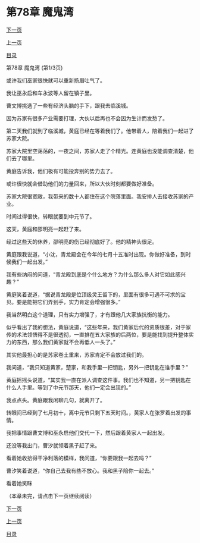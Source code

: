 <h1>第78章   魔鬼湾</h1>
            <div><p><a href="./232_%E7%AC%AC78%E7%AB%A0_%E9%AD%94%E9%AC%BC%E6%B9%BE.md">下一页</a></p><p><a href="./230_%E7%AC%AC77%E7%AB%A0_%E5%AE%BF%E6%95%8C.md">上一页</a></p><p><a href="../">目录</a></p></div>
            <div><p>第78章   魔鬼湾 (第1/3页)</p><p>或许我们巫家很快就可以重新扬眉吐气了。</p><p>我让巫永启和车永波等人留在镇子里。</p><p>曹文博挑选了一些有经济头脑的手下，跟我去临溪城。</p><p>因为苏家有很多产业需要打理，大伙以后再也不会因为生计而发愁了。</p><p>第二天我们就到了临溪城，黄庭已经在等着我们了。他带着人，陪着我们一起进了苏家大院。</p><p>苏家大院里空荡荡的，一夜之间，苏家人走了个精光。连黄庭也没能调查清楚，他们去了哪里。</p><p>黄庭告诉我，他们极有可能投奔别的势力去了。</p><p>或许很快就会借助他们的力量回来，所以大伙时刻都要做好准备。</p><p>苏家大院很宽敞，我带来的数十人都住在这个院落里面。我安排人去接收苏家的产业。</p><p>时间过得很快，转眼就要到中元节了。</p><p>这天，黄庭和邵明亮一起赶了来。</p><p>经过这些天的休养，邵明亮的伤已经彻底好了。他的精神头很足。</p><p>黄庭跟我说道，“小沈，青龙殿会在今年的七月十五准时出现。你做好准备，到时候我们一起出发。”</p><p>我有些纳闷的问道，“青龙殿到底是个什么地方？为什么那么多人对它如此感兴趣？”</p><p>黄庭笑着说道，“据说青龙殿是位顶级灵王留下的，里面有很多可遇不可求的宝贝。要是能把它们弄到手，实力肯定会增强很多。”</p><p>我当然明白这个道理，只有实力增强了，才有跟他几大家族抗衡的能力。</p><p>似乎看出了我的想法，黄庭说道，“这些年来，我们黄家后代的资质很差，对于家传的术法领悟得不是很透彻，一直排在五大家族的后两位，要是能找到提升整体实力的东西，那么我们黄家就不会再低人一头了。”</p><p>其实他最担心的是苏家卷土重来，苏家肯定不会放过我们的。</p><p>我问道，“我只知道黄家，楚家，和我手里一把钥匙，另外一把钥匙在谁手里？”</p><p>黄庭摇摇头说道，“其实我一直在派人调查这件事。我们也不知道，另一把钥匙在什么人手里。等到了中元节那天，他们一定会出现的。”</p><p>我点点头。黄庭跟我闲聊几句，就离开了。</p><p>转眼间已经到了七月初十，离中元节只剩下五天时间。，黄家人在张罗着出发的事情。</p><p>我把事情跟曹文博和巫永启他们交代一下，然后跟着黄家人一起出发。</p><p>还没等我出门，曹汐就领着黑子赶了来。</p><p>看着她收拾得干净利落的模样，我问道，“你要跟我一起去吗？”</p><p>曹汐笑着说道，“你自己去我有些不放心。我和黑子陪你一起去。”</p><p>看着她笑眯</p><p>（本章未完，请点击下一页继续阅读）</p></div>
            <div><p><a href="./232_%E7%AC%AC78%E7%AB%A0_%E9%AD%94%E9%AC%BC%E6%B9%BE.md">下一页</a></p><p><a href="./230_%E7%AC%AC77%E7%AB%A0_%E5%AE%BF%E6%95%8C.md">上一页</a></p><p><a href="../">目录</a></p></div>